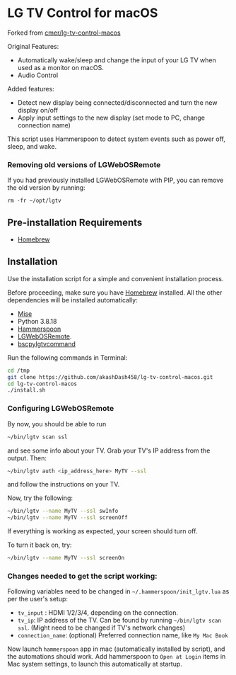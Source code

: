# LG TV Control for macOS

Forked from [cmer/lg-tv-control-macos](https://github.com/cmer/lg-tv-control-macos)

Original Features:
- Automatically wake/sleep and change the input of your LG TV when used as a monitor on macOS.
- Audio Control


Added features:
- Detect new display being connected/disconnected and turn the new display on/off
- Apply input settings to the new display (set mode to PC, change connection name)




This script uses Hammerspoon to detect system events such as power off, sleep, and wake.

### Removing old versions of LGWebOSRemote

If you had previously installed LGWebOSRemote with PIP,
you can remove the old version by running:

```
rm -fr ~/opt/lgtv
```


## Pre-installation Requirements

- [Homebrew](https://brew.sh/)

## Installation

Use the installation script for a simple and convenient installation process.

Before proceeding, make sure you have [Homebrew](https://brew.sh) installed. All the other dependencies will be installed automatically:

- [Mise](https://mise.jdx.dev/)
- Python 3.8.18
- [Hammerspoon](https://www.hammerspoon.org/)
- [LGWebOSRemote](https://github.com/klattimer/LGWebOSRemote).
- [bscpylgtvcommand](https://github.com/chros73/bscpylgtv)

Run the following commands in Terminal:

```bash
cd /tmp
git clone https://github.com/akashDash458/lg-tv-control-macos.git
cd lg-tv-control-macos
./install.sh
```


### Configuring LGWebOSRemote

By now, you should be able to run

```sh
~/bin/lgtv scan ssl
```

and see some info about your TV. Grab your TV's IP address from the output. Then:

```sh
~/bin/lgtv auth <ip_address_here> MyTV --ssl
```

and follow the instructions on your TV.

Now, try the following:

```sh
~/bin/lgtv --name MyTV --ssl swInfo
~/bin/lgtv --name MyTV --ssl screenOff
```
If everything is working as expected, your screen should turn off.

To turn it back on, try: 
```sh
~/bin/lgtv --name MyTV --ssl screenOn
```

### Changes needed to get the script working:
Following variables need to be changed in `~/.hammerspoon/init_lgtv.lua` as per the user's setup:
- `tv_input` : HDMI 1/2/3/4, depending on the connection.
- `tv_ip`: IP address of the TV. Can be found by running `~/bin/lgtv scan ssl`. (Might need to be changed if TV's network changes)
- `connection_name`: (optional) Preferred connection name, like `My Mac Book`

Now launch `hammerspoon` app in mac (automatically installed by script), and the automations should work.
Add hammerspoon to `Open at Login` items in Mac system settings, to launch this automatically at startup.


